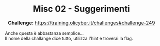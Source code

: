 <h1 style="text-align: center;">Misc 02 - Suggerimenti</h1>

<p style="text-align: center; font-size: 16px;">
  <strong>Challenge:</strong> <a href="https://training.olicyber.it/challenges#challenge-249">https://training.olicyber.it/challenges#challenge-249</a>
</p>

<p style="font-size: 15x;">
  Anche questa è abbastanza semplice...<br>
  Il nome della challange dice tutto, utilizza l'hint e troverai la flag.
</p>